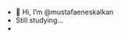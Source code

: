 - 👋 Hi, I’m @mustafaeneskalkan
- Still studying...
- 
<!---
mustafaeneskalkan/mustafaeneskalkan is a ✨ special ✨ repository because its `README.md` (this file) appears on your GitHub profile.
You can click the Preview link to take a look at your changes.
--->

